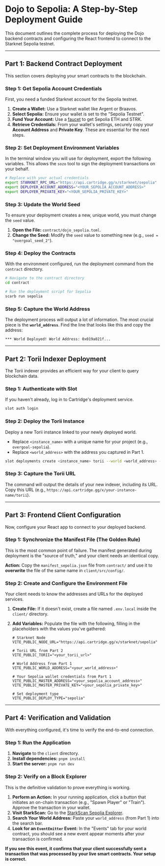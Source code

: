 # Dojo to Sepolia: A Step-by-Step Deployment Guide

This document outlines the complete process for deploying the Dojo backend contracts and configuring the React frontend to connect to the Starknet Sepolia testnet.

---

## Part 1: Backend Contract Deployment

This section covers deploying your smart contracts to the blockchain.

### Step 1: Get Sepolia Account Credentials

First, you need a funded Starknet account for the Sepolia testnet.

1.  **Create a Wallet:** Use a Starknet wallet like Argent or Braavos.
2.  **Select Sepolia:** Ensure your wallet is set to the "Sepolia Testnet".
3.  **Fund Your Account:** Use a [faucet](https://starknet-faucet.vercel.app/) to get Sepolia ETH and STRK.
4.  **Retrieve Credentials:** From your wallet's settings, securely copy your **Account Address** and **Private Key**. These are essential for the next steps.

### Step 2: Set Deployment Environment Variables

In the terminal window you will use for deployment, export the following variables. This allows the `sozo` tool to sign the deployment transactions on your behalf.

```bash
# Replace with your actual credentials
export STARKNET_RPC_URL="https://api.cartridge.gg/x/starknet/sepolia"
export DEPLOYER_ACCOUNT_ADDRESS="<YOUR_SEPOLIA_ACCOUNT_ADDRESS>"
export DEPLOYER_PRIVATE_KEY="<YOUR_SEPOLIA_PRIVATE_KEY>"
```

### Step 3: Update the World Seed

To ensure your deployment creates a new, unique world, you must change the `seed` value.

1.  **Open the File:** `contract/dojo_sepolia.toml`.
2.  **Change the Seed:** Modify the `seed` value to something new (e.g., `seed = "overgoal_seed_2"`).

### Step 4: Deploy the Contracts

With the environment configured, run the deployment command from the `contract` directory.

```bash
# Navigate to the contract directory
cd contract

# Run the deployment script for Sepolia
scarb run sepolia
```

### Step 5: Capture the World Address

The deployment process will output a lot of information. The most crucial piece is the **`world_address`**. Find the line that looks like this and copy the address:

```
*** World Deployed! World Address: 0x019a021f...
```

---

## Part 2: Torii Indexer Deployment

The Torii indexer provides an efficient way for your client to query blockchain data.

### Step 1: Authenticate with Slot

If you haven't already, log in to Cartridge's deployment service.
```bash
slot auth login
```

### Step 2: Deploy the Torii Instance

Deploy a new Torii instance linked to your newly deployed world.

*   Replace `<instance_name>` with a unique name for your project (e.g., `overgoal-sepolia`).
*   Replace `<world_address>` with the address you captured in Part 1.

```bash
slot deployments create <instance_name> torii --world <world_address> --rpc https://api.cartridge.gg/x/starknet/sepolia
```

### Step 3: Capture the Torii URL

The command will output the details of your new indexer, including its URL. Copy this URL (e.g., `https://api.cartridge.gg/x/your-instance-name/torii`).

---

## Part 3: Frontend Client Configuration

Now, configure your React app to connect to your deployed backend.

### Step 1: Synchronize the Manifest File (The Golden Rule)

This is the most common point of failure. The manifest generated during deployment is the "source of truth," and your client needs an identical copy.

**Action:** Copy the `manifest_sepolia.json` file from `contract/` and use it to **overwrite** the file of the same name in `client/src/config/`.

### Step 2: Create and Configure the Environment File

Your client needs to know the addresses and URLs for the deployed services.

1.  **Create File:** If it doesn't exist, create a file named `.env.local` inside the `client/` directory.
2.  **Add Variables:** Populate the file with the following, filling in the placeholders with the values you've gathered:

    ```env
    # Starknet Node
    VITE_PUBLIC_NODE_URL="https://api.cartridge.gg/x/starknet/sepolia"

    # Torii URL from Part 2
    VITE_PUBLIC_TORII="<your_torii_url>"

    # World Address from Part 1
    VITE_PUBLIC_WORLD_ADDRESS="<your_world_address>"

    # Your Sepolia wallet credentials from Part 1
    VITE_PUBLIC_MASTER_ADDRESS="<your_sepolia_account_address>"
    VITE_PUBLIC_MASTER_PRIVATE_KEY="<your_sepolia_private_key>"

    # Set deployment type
    VITE_PUBLIC_DEPLOY_TYPE="sepolia"
    ```

---

## Part 4: Verification and Validation

With everything configured, it's time to verify the end-to-end connection.

### Step 1: Run the Application

1.  **Navigate** to the `client` directory.
2.  **Install dependencies:** `pnpm install`
3.  **Start the server:** `pnpm run dev`

### Step 2: Verify on a Block Explorer

This is the definitive validation to prove everything is working.

1.  **Perform an Action:** In your running application, click a button that initiates an on-chain transaction (e.g., "Spawn Player" or "Train"). Approve the transaction in your wallet.
2.  **Visit StarkScan:** Go to the [StarkScan Sepolia Explorer](https://sepolia.starkscan.co/).
3.  **Search Your World Address:** Paste your `world_address` (from Part 1) into the search bar.
4.  **Look for an `EventEmitter` Event:** In the "Events" tab for your world contract, you should see a new event appear moments after your transaction is confirmed.

**If you see this event, it confirms that your client successfully sent a transaction that was processed by your live smart contracts. Your setup is correct.** 